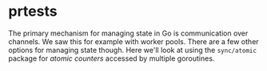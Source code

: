 # prtests

The primary mechanism for managing state in Go is
communication over channels. We saw this for example
with worker pools. There are a few other
options for managing state though. Here we'll
look at using the `sync/atomic` package for _atomic
counters_ accessed by multiple goroutines.
